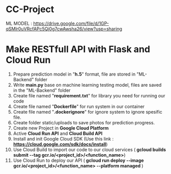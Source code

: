 # CC-Project


ML MODEL : https://drive.google.com/file/d/1GP-qSMlr0uVRcfAPc5Qj0g7cwAwsha26/view?usp=sharing

# Make RESTfull API with Flask and Cloud Run
1. Prepare prediction model in "<b>h.5</b>" format, file are stored in "ML-Backend" folder 
2. Write <b>main.py</b> base on machine learning testing model, files are saved in the "ML-Backend" folder
3. Create file named "<b>requirement.txt</b>" for library you need for running our code
4. Create file named "<b>Dockerfile</b>" for run system in our container
5. Create file named "<b>.dockerignore</b>" for ignore system to ignore spesific file.
6. Create folder static/uploads to save photos for prediction progress.
7. Create new Project in <b>Google Cloud Platform</b>
8. Active <b>Cloud Run API</b> and <b>Cloud Build API</b>
9. Install and init Google Cloud SDK (Use this link : <b>https://cloud.google.com/sdk/docs/install</b>)
10. Use Cloud Build to import our code to our cloud services (<b> gcloud builds submit --tag gcr.io/<project_id>/<function_name></b>)
11. Use Cloud Run to deploy our API (<b> gcloud run deploy --image gcr.io/<project_id>/<function_name> --platform managed </b>)
